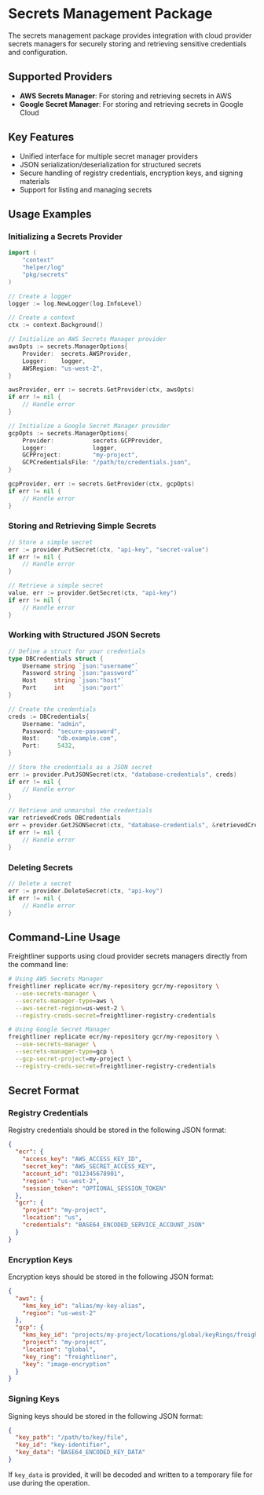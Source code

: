 # Secrets Management Package

The secrets management package provides integration with cloud provider secrets managers for securely storing and retrieving sensitive credentials and configuration.

## Supported Providers

- **AWS Secrets Manager**: For storing and retrieving secrets in AWS
- **Google Secret Manager**: For storing and retrieving secrets in Google Cloud

## Key Features

- Unified interface for multiple secret manager providers
- JSON serialization/deserialization for structured secrets
- Secure handling of registry credentials, encryption keys, and signing materials
- Support for listing and managing secrets

## Usage Examples

### Initializing a Secrets Provider

```go
import (
    "context"
    "helper/log"
    "pkg/secrets"
)

// Create a logger
logger := log.NewLogger(log.InfoLevel)

// Create a context
ctx := context.Background()

// Initialize an AWS Secrets Manager provider
awsOpts := secrets.ManagerOptions{
    Provider:  secrets.AWSProvider,
    Logger:    logger,
    AWSRegion: "us-west-2",
}

awsProvider, err := secrets.GetProvider(ctx, awsOpts)
if err != nil {
    // Handle error
}

// Initialize a Google Secret Manager provider
gcpOpts := secrets.ManagerOptions{
    Provider:           secrets.GCPProvider,
    Logger:             logger,
    GCPProject:         "my-project",
    GCPCredentialsFile: "/path/to/credentials.json",
}

gcpProvider, err := secrets.GetProvider(ctx, gcpOpts)
if err != nil {
    // Handle error
}
```

### Storing and Retrieving Simple Secrets

```go
// Store a simple secret
err := provider.PutSecret(ctx, "api-key", "secret-value")
if err != nil {
    // Handle error
}

// Retrieve a simple secret
value, err := provider.GetSecret(ctx, "api-key")
if err != nil {
    // Handle error
}
```

### Working with Structured JSON Secrets

```go
// Define a struct for your credentials
type DBCredentials struct {
    Username string `json:"username"`
    Password string `json:"password"`
    Host     string `json:"host"`
    Port     int    `json:"port"`
}

// Create the credentials
creds := DBCredentials{
    Username: "admin",
    Password: "secure-password",
    Host:     "db.example.com",
    Port:     5432,
}

// Store the credentials as a JSON secret
err := provider.PutJSONSecret(ctx, "database-credentials", creds)
if err != nil {
    // Handle error
}

// Retrieve and unmarshal the credentials
var retrievedCreds DBCredentials
err = provider.GetJSONSecret(ctx, "database-credentials", &retrievedCreds)
if err != nil {
    // Handle error
}
```

### Deleting Secrets

```go
// Delete a secret
err := provider.DeleteSecret(ctx, "api-key")
if err != nil {
    // Handle error
}
```

## Command-Line Usage

Freightliner supports using cloud provider secrets managers directly from the command line:

```bash
# Using AWS Secrets Manager
freightliner replicate ecr/my-repository gcr/my-repository \
  --use-secrets-manager \
  --secrets-manager-type=aws \
  --aws-secret-region=us-west-2 \
  --registry-creds-secret=freightliner-registry-credentials

# Using Google Secret Manager
freightliner replicate ecr/my-repository gcr/my-repository \
  --use-secrets-manager \
  --secrets-manager-type=gcp \
  --gcp-secret-project=my-project \
  --registry-creds-secret=freightliner-registry-credentials
```

## Secret Format

### Registry Credentials

Registry credentials should be stored in the following JSON format:

```json
{
  "ecr": {
    "access_key": "AWS_ACCESS_KEY_ID",
    "secret_key": "AWS_SECRET_ACCESS_KEY",
    "account_id": "012345678901",
    "region": "us-west-2",
    "session_token": "OPTIONAL_SESSION_TOKEN"
  },
  "gcr": {
    "project": "my-project",
    "location": "us",
    "credentials": "BASE64_ENCODED_SERVICE_ACCOUNT_JSON"
  }
}
```

### Encryption Keys

Encryption keys should be stored in the following JSON format:

```json
{
  "aws": {
    "kms_key_id": "alias/my-key-alias",
    "region": "us-west-2"
  },
  "gcp": {
    "kms_key_id": "projects/my-project/locations/global/keyRings/freightliner/cryptoKeys/image-encryption",
    "project": "my-project",
    "location": "global",
    "key_ring": "freightliner",
    "key": "image-encryption"
  }
}
```

### Signing Keys

Signing keys should be stored in the following JSON format:

```json
{
  "key_path": "/path/to/key/file",
  "key_id": "key-identifier",
  "key_data": "BASE64_ENCODED_KEY_DATA"
}
```

If `key_data` is provided, it will be decoded and written to a temporary file for use during the operation.